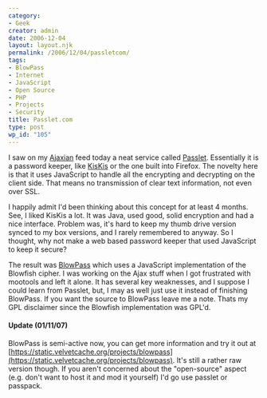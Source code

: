 ```yaml
---
category:
- Geek
creator: admin
date: 2006-12-04
layout: layout.njk
permalink: /2006/12/04/passletcom/
tags:
- BlowPass
- Internet
- JavaScript
- Open Source
- PHP
- Projects
- Security
title: Passlet.com
type: post
wp_id: "105"
---
```


I saw on my [Ajaxian](http://ajaxian.com/archives/passlet-ajax-password-manager-with-aes-client-side-encryption) feed today a neat service called [Passlet](https://www.passlet.com/).  Essentially it is a password keeper, like [KisKis](http://kiskis.sourceforge.net/) or the one built into Firefox.  The novelty here is that it uses JavaScript to handle all the encrypting and decrypting on the client side.  That means no transmission of clear text information, not even over SSL.

I happily admit I'd been thinking about this concept for at least 4 months.  See, I liked KisKis a lot.  It was Java, used good, solid encryption and had a nice interface.  Problem was, it's hard to keep my thumb drive version synced to my box versions, and I rarely remembered to anyway.  So I thought, why not make a web based password keeper that used JavaScript to keep it secure?

The result was [BlowPass](https://static.velvetcache.org/projects/blowpass/) which uses a JavaScript implementation of the Blowfish cipher.  I was working on the Ajax stuff when I got frustrated with mootools and left it alone. It has several key weaknesses, and I suppose I could learn from Passlet, but, I may as well just use it instead of finishing BlowPass.  If you want the source to BlowPass leave me a note.  Thats my GPL disclaimer since the Blowfish implementation was GPL'd.

#### Update (01/11/07)

BlowPass is semi-active now, you can get more information and try it out at [https://static.velvetcache.org/projects/blowpass](https://static.velvetcache.org/projects/blowpass).  It's still a rather raw version though.  If you aren't concerned about the "open-source" aspect (e.g. don't want to host it and mod it yourself) I'd go use passlet or passpack.

